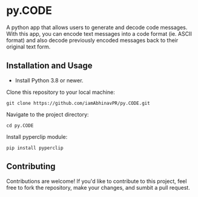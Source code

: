 # py.CODE

A python app that allows users to generate and decode code messages. With this app, you can encode text messages into a code format (ie. ASCII format) and also decode previously encoded messages back to their original text form.

## Installation and Usage

* Install Python 3.8 or newer.

Clone this repository to your local machine:
```
git clone https://github.com/iamAbhinavPR/py.CODE.git
```
Navigate to the project directory:
```
cd py.CODE
```
Install pyperclip module:
``` 
pip install pyperclip
```
## Contributing

Contributions are welcome! If you'd like to contribute to this project, feel free to fork the repository, make your changes, and sumbit a pull request.
